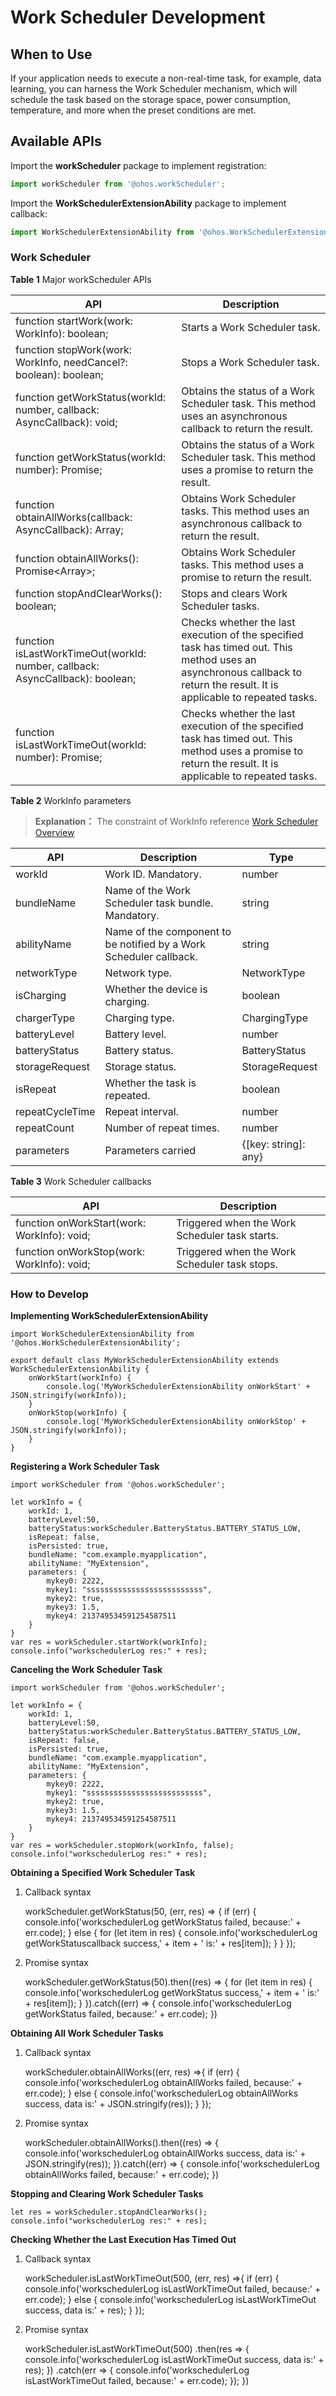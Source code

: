 # Work Scheduler Development

## When to Use

If your application needs to execute a non-real-time task, for example, data learning, you can harness the Work Scheduler mechanism, which will schedule the task based on the storage space, power consumption, temperature, and more when the preset conditions are met.


## Available APIs
Import the **workScheduler** package to implement registration:
```js
import workScheduler from '@ohos.workScheduler';
```

Import the **WorkSchedulerExtensionAbility** package to implement callback:
```js
import WorkSchedulerExtensionAbility from '@ohos.WorkSchedulerExtensionAbility';
```

### Work Scheduler

**Table 1** Major workScheduler APIs

API                                                   |     Description                           
---------------------------------------------------------|-----------------------------------------
function startWork(work: WorkInfo): boolean; | Starts a Work Scheduler task.
function stopWork(work: WorkInfo, needCancel?: boolean): boolean;        | Stops a Work Scheduler task.
function getWorkStatus(workId: number, callback: AsyncCallback<WorkInfo>): void;| Obtains the status of a Work Scheduler task. This method uses an asynchronous callback to return the result.
function getWorkStatus(workId: number): Promise<WorkInfo>; | Obtains the status of a Work Scheduler task. This method uses a promise to return the result.
function obtainAllWorks(callback: AsyncCallback<void>): Array<WorkInfo>;| Obtains Work Scheduler tasks. This method uses an asynchronous callback to return the result.
function obtainAllWorks(): Promise<Array<WorkInfo>>;| Obtains Work Scheduler tasks. This method uses a promise to return the result.
function stopAndClearWorks(): boolean;| Stops and clears Work Scheduler tasks.
function isLastWorkTimeOut(workId: number, callback: AsyncCallback<void>): boolean;| Checks whether the last execution of the specified task has timed out. This method uses an asynchronous callback to return the result. It is applicable to repeated tasks.
function isLastWorkTimeOut(workId: number): Promise<boolean>;| Checks whether the last execution of the specified task has timed out. This method uses a promise to return the result. It is applicable to repeated tasks.

**Table 2** WorkInfo parameters

> **Explanation：** The constraint of WorkInfo reference [Work Scheduler Overview](./work-scheduler-overview.md)

API|Description|Type                          
---------------------------------------------------------|-----------------------------------------|---------------------------------------------------------
workId | Work ID. Mandatory.|number
bundleName | Name of the Work Scheduler task bundle. Mandatory.|string
abilityName | Name of the component to be notified by a Work Scheduler callback.|string
networkType | Network type.| NetworkType
isCharging | Whether the device is charging.| boolean
chargerType | Charging type.| ChargingType
batteryLevel | Battery level.| number
batteryStatus| Battery status.|    BatteryStatus
storageRequest|Storage status.|    StorageRequest
isRepeat|Whether the task is repeated.|    boolean
repeatCycleTime |Repeat interval.|    number
repeatCount    |Number of repeat times.| number
parameters    |Parameters carried| {[key: string]: any}

**Table 3** Work Scheduler callbacks

API                                                   |     Description                           
---------------------------------------------------------|-----------------------------------------
function onWorkStart(work: WorkInfo): void; | Triggered when the Work Scheduler task starts.
function onWorkStop(work: WorkInfo): void; | Triggered when the Work Scheduler task stops.

### How to Develop

**Implementing WorkSchedulerExtensionAbility**

    import WorkSchedulerExtensionAbility from '@ohos.WorkSchedulerExtensionAbility';

    export default class MyWorkSchedulerExtensionAbility extends WorkSchedulerExtensionAbility {
        onWorkStart(workInfo) {
            console.log('MyWorkSchedulerExtensionAbility onWorkStart' + JSON.stringify(workInfo));
        }
        onWorkStop(workInfo) {
            console.log('MyWorkSchedulerExtensionAbility onWorkStop' + JSON.stringify(workInfo));
        }
    }


**Registering a Work Scheduler Task**



    import workScheduler from '@ohos.workScheduler';

    let workInfo = {
        workId: 1,
        batteryLevel:50,
        batteryStatus:workScheduler.BatteryStatus.BATTERY_STATUS_LOW,
        isRepeat: false,
        isPersisted: true,
        bundleName: "com.example.myapplication",
        abilityName: "MyExtension",
        parameters: {
            mykey0: 2222,
            mykey1: "ssssssssssssssssssssssssss",
            mykey2: true,
            mykey3: 1.5,
            mykey4: 213749534591254587511
        }
    }
    var res = workScheduler.startWork(workInfo);
    console.info("workschedulerLog res:" + res);


**Canceling the Work Scheduler Task**


    import workScheduler from '@ohos.workScheduler';

    let workInfo = {
        workId: 1,
        batteryLevel:50,
        batteryStatus:workScheduler.BatteryStatus.BATTERY_STATUS_LOW,
        isRepeat: false,
        isPersisted: true,
        bundleName: "com.example.myapplication",
        abilityName: "MyExtension",
        parameters: {
            mykey0: 2222,
            mykey1: "ssssssssssssssssssssssssss",
            mykey2: true,
            mykey3: 1.5,
            mykey4: 213749534591254587511
        }
    }
    var res = workScheduler.stopWork(workInfo, false);
    console.info("workschedulerLog res:" + res);


**Obtaining a Specified Work Scheduler Task**

1. Callback syntax

    workScheduler.getWorkStatus(50, (err, res) => {
      if (err) {
        console.info('workschedulerLog getWorkStatus failed, because:' + err.code);
      } else {
        for (let item in res) {
          console.info('workschedulerLog getWorkStatuscallback success,' + item + ' is:' + res[item]);
        }
      }
    });


2. Promise syntax

    workScheduler.getWorkStatus(50).then((res) => {
      for (let item in res) {
        console.info('workschedulerLog getWorkStatus success,' + item + ' is:' + res[item]);
      }
    }).catch((err) => {
      console.info('workschedulerLog getWorkStatus failed, because:' + err.code);
    })


**Obtaining All Work Scheduler Tasks**

1. Callback syntax

    workScheduler.obtainAllWorks((err, res) =>{
      if (err) {
        console.info('workschedulerLog obtainAllWorks failed, because:' + err.code);
      } else {
        console.info('workschedulerLog obtainAllWorks success, data is:' + JSON.stringify(res));
      }
    });

2. Promise syntax

    workScheduler.obtainAllWorks().then((res) => {
      console.info('workschedulerLog obtainAllWorks success, data is:' + JSON.stringify(res));
    }).catch((err) => {
      console.info('workschedulerLog obtainAllWorks failed, because:' + err.code);
    })

**Stopping and Clearing Work Scheduler Tasks**

    let res = workScheduler.stopAndClearWorks();
    console.info("workschedulerLog res:" + res);

**Checking Whether the Last Execution Has Timed Out**

1. Callback syntax

    workScheduler.isLastWorkTimeOut(500, (err, res) =>{
      if (err) {
        console.info('workschedulerLog isLastWorkTimeOut failed, because:' + err.code);
      } else {
        console.info('workschedulerLog isLastWorkTimeOut success, data is:' + res);
      }
    });

2. Promise syntax

    workScheduler.isLastWorkTimeOut(500)
      .then(res => {
        console.info('workschedulerLog isLastWorkTimeOut success, data is:' + res);
      })
      .catch(err =>  {
        console.info('workschedulerLog isLastWorkTimeOut failed, because:' + err.code);
      });
    })
